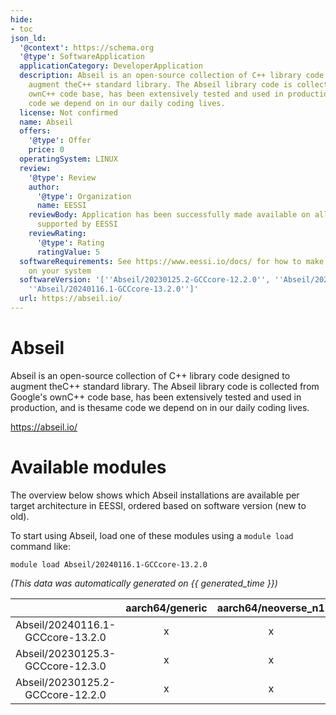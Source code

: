 ```yaml
---
hide:
- toc
json_ld:
  '@context': https://schema.org
  '@type': SoftwareApplication
  applicationCategory: DeveloperApplication
  description: Abseil is an open-source collection of C++ library code designed to
    augment theC++ standard library. The Abseil library code is collected from Google's
    ownC++ code base, has been extensively tested and used in production, and is thesame
    code we depend on in our daily coding lives.
  license: Not confirmed
  name: Abseil
  offers:
    '@type': Offer
    price: 0
  operatingSystem: LINUX
  review:
    '@type': Review
    author:
      '@type': Organization
      name: EESSI
    reviewBody: Application has been successfully made available on all architectures
      supported by EESSI
    reviewRating:
      '@type': Rating
      ratingValue: 5
  softwareRequirements: See https://www.eessi.io/docs/ for how to make EESSI available
    on your system
  softwareVersion: '[''Abseil/20230125.2-GCCcore-12.2.0'', ''Abseil/20230125.3-GCCcore-12.3.0'',
    ''Abseil/20240116.1-GCCcore-13.2.0'']'
  url: https://abseil.io/
---
```


Abseil
======


Abseil is an open-source collection of C++ library code designed to augment theC++ standard library. The Abseil library code is collected from Google's ownC++ code base, has been extensively tested and used in production, and is thesame code we depend on in our daily coding lives.

https://abseil.io/
# Available modules


The overview below shows which Abseil installations are available per target architecture in EESSI, ordered based on software version (new to old).

To start using Abseil, load one of these modules using a `module load` command like:

```shell
module load Abseil/20240116.1-GCCcore-13.2.0
```

*(This data was automatically generated on {{ generated_time }})*  

| |aarch64/generic|aarch64/neoverse_n1|aarch64/neoverse_v1|aarch64/nvidia|x86_64/generic|x86_64/amd/zen2|x86_64/amd/zen3|x86_64/amd/zen4|x86_64/intel/haswell|x86_64/intel/sapphirerapids|x86_64/intel/skylake_avx512|aarch64/nvidia/grace|
| :---: | :---: | :---: | :---: | :---: | :---: | :---: | :---: | :---: | :---: | :---: | :---: | :---: |
|Abseil/20240116.1-GCCcore-13.2.0|x|x|x|-|x|x|x|x|x|x|x|x|
|Abseil/20230125.3-GCCcore-12.3.0|x|x|x|-|x|x|x|x|x|x|x|x|
|Abseil/20230125.2-GCCcore-12.2.0|x|x|x|-|x|x|x|x|x|x|x|x|
